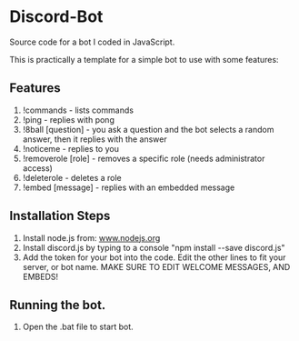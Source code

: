 # Discord-Bot
Source code for a bot I coded in JavaScript.


This is practically a template for a simple bot to use with some features:

Features
-------------
1. !commands - lists commands
2. !ping - replies with pong
3. !8ball [question] - you ask a question and the bot selects a random answer, then it replies with the answer
4. !noticeme - replies to you 
5. !removerole [role] - removes a specific role (needs administrator access)
6. !deleterole - deletes a role
7. !embed [message] - replies with an embedded message


Installation Steps
--------------------
1. Install node.js from: www.nodejs.org
2. Install discord.js by typing to a console "npm install --save discord.js"
3. Add the token for your bot into the code. Edit the other lines to fit your server, or bot name. MAKE SURE TO EDIT WELCOME MESSAGES, AND EMBEDS!



Running the bot.
-------------------
1. Open the .bat file to start bot.



